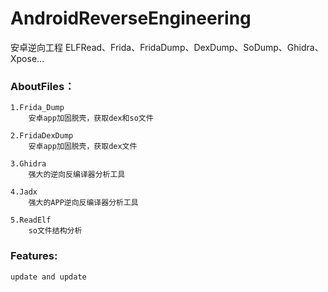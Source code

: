 # AndroidReverseEngineering

安卓逆向工程
    ELFRead、Frida、FridaDump、DexDump、SoDump、Ghidra、Xpose...

### AboutFiles：
    
    1.Frida_Dump
        安卓app加固脱壳，获取dex和so文件
        
    2.FridaDexDump
        安卓app加固脱壳，获取dex文件
    
    3.Ghidra
        强大的逆向反编译器分析工具
        
    4.Jadx
        强大的APP逆向反编译器分析工具
        
    5.ReadElf
        so文件结构分析
        
    
### Features:
    update and update